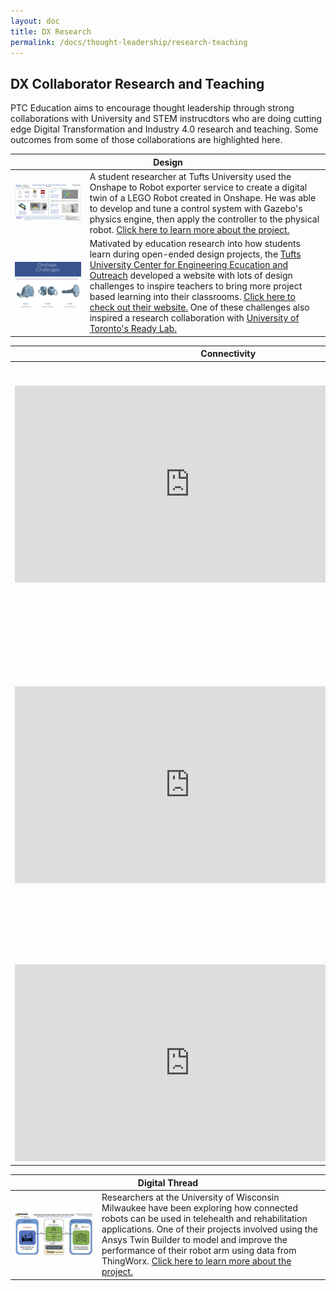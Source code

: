 ```yaml
---
layout: doc
title: DX Research
permalink: /docs/thought-leadership/research-teaching
---
```


<section class="section">
    <div class="container">
        <h2>DX Collaborator Research and Teaching</h2>
    </div>
    <div>PTC Education aims to encourage thought leadership through strong collaborations with University and STEM instrucdtors who are doing cutting edge Digital Transformation and Industry 4.0 research and teaching. Some outcomes from some of those collaborations are highlighted here.
    </div>
</section>
<section class="section">
    <div class="container">
        <table>
            <thead>
                <tr>
                    <th colspan="2">Design</th>
                </tr>
            </thead>
            <tbody>
                <tr>
                    <td><a href="https://apps.ptc.com/schools/OwenGervaisNewletterHighlight.pdf"><img src="/docs/thought-leadership/research-teaching/OwenGervaisNewletterHighlight.jpg" width="100%" alt=""/></a></td>
                    <td>A student researcher at Tufts University used the Onshape to Robot exporter service to create a digital twin of a LEGO Robot created in Onshape. He was able to develop and tune a control system with Gazebo's physics engine, then apply the controller to the physical robot. <a href="https://apps.ptc.com/schools/OwenGervaisNewletterHighlight.pdf">Click here to learn more about the project.</a></td>
                </tr>
                <tr>
                    <td><a href="https://sites.google.com/view/onshape-challenges/home"><img src="/docs/thought-leadership/research-teaching/OnshapeChallenges.png" width="100%" alt=""/></a></td>
                    <td>Mativated by education research into how students learn during open-ended design projects, the <a href="https://ceeo.tufts.edu/">Tufts University Center for Engineering Ecucation and Outreach</a> developed a website with lots of design challenges to inspire teachers to bring more project based learning into their classrooms. <a href="https://sites.google.com/view/onshape-challenges/home">Click here to check out their website.</a> One of these challenges also inspired a research collaboration with <a href="https://apps.ptc.com/schools/OnshapeResearch-PTCAcademicNewsletter.pdf">University of Toronto's Ready Lab.</a></td>
                </tr>
            </tbody>
        </table>
    </div>
    <div class="container">
        <table>
            <thead>
                <tr>
                    <th colspan="2">Connectivity</th>
                </tr>
            </thead>
            <tbody>
                <tr>
                    <td><iframe width="560" height="315" src="https://www.youtube.com/embed/8VkR3aVjnAA" title="YouTube video player" frameborder="0" allow="accelerometer; autoplay; clipboard-write; encrypted-media; gyroscope; picture-in-picture" allowfullscreen></iframe></td>
                    <td>This video is shows an AR experience at the <b>BYU Smart Factory using Thingworx</b>. The BYU Manufacturing Engineering program have made a number of great demonstrations of how PTC technologies can be integrated into a university program. <a href="https://www.youtube.com/channel/UCTuy3xcrWT4Kx_nmt-jjYxQ" target="_blank">See more videos on the BYU YouTube Channel.</a></td>
                </tr>
                <tr>
                    <td><iframe width="560" height="315" src="https://www.youtube.com/embed/3wkmBDgpb34" title="YouTube video player" frameborder="0" allow="accelerometer; autoplay; clipboard-write; encrypted-media; gyroscope; picture-in-picture" allowfullscreen></iframe></td>
                    <td>The Tufts University Department of Mechanical Engineering and the Center for Engineering Outreach and Education (CEEO) has produced a wide array of novel educational materials for IoT and AR eduation including Vuforia Spatial Toolbox and Arduino -- many of these systems leverage PTC technologies. <a href="https://www.youtube.com/channel/UCOQGdAaAkNHiLwFxNWMvcpQ" target="_blank">Learn more on the Tufts CEEO YouTube channel</a> and on this Google Site of <a href="https://sites.google.com/tuftsceeo.org/ptc-demos/home" target="_blank">Demos Related to Onshape and Spatial Toolbox</a></td>
                </tr>
                <tr>
                    <td><iframe width="560" height="315" src="https://www.youtube.com/embed/v5EEUI2Mb5Q" title="YouTube video player" frameborder="0" allow="accelerometer; autoplay; clipboard-write; encrypted-media; gyroscope; picture-in-picture" allowfullscreen></iframe></td>
                    <td>This video is shows an overview of the <b>UAS Technikum Wien Digital Factory</b> -- many of these systems leverage PTC technologies. <a href="https://www.technikum-wien.at/en/" target="_blank">Learn more about Fachhochschule Technikum Wien.</a></td>
                </tr>
            </tbody>
        </table>
    </div>
    <div class="container">
        <table>
            <thead>
                <tr>
                    <th colspan="2">Digital Thread</th>
                </tr>
            </thead>
            <tbody>
                <tr>
                    <td><a href="https://apps.ptc.com/schools/UWMilwaukeeNewsletterHighlight.pdf?elqTrackId=E04B33B69D417280CB65F35BFEC6B640&elq=fee180141c1a4045b8187d21f43fb690&elqaid=217&elqat=1&elqCampaignId=154"><img src="/docs/thought-leadership/research-teaching/UWMilwaukeeNewsletterHighlight.jpg" width="100%" alt=""/></a></td>
                    <td>Researchers at the University of Wisconsin Milwaukee have been exploring how connected robots can be used in telehealth and rehabilitation applications. One of their projects involved using the Ansys Twin Builder to model and improve the performance of their robot arm using data from ThingWorx. <a href="https://apps.ptc.com/schools/UWMilwaukeeNewsletterHighlight.pdf?elqTrackId=E04B33B69D417280CB65F35BFEC6B640&elq=fee180141c1a4045b8187d21f43fb690&elqaid=217&elqat=1&elqCampaignId=154">Click here to learn more about the project.</a></td>
                </tr>
            </tbody>
        </table>
    </div>
